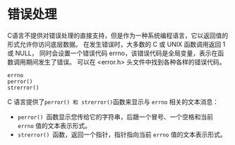 # 错误处理

C语言不提供对错误处理的直接支持，但是作为一种系统编程语言，它以返回值的形式允许你访问底层数据。
在发生错误时，大多数的 C 或 UNIX 函数调用返回 1 或 NULL，
同时会设置一个错误代码 errno，该错误代码是全局变量，表示在函数调用期间发生了错误。
可以在 <error.h> 头文件中找到各种各样的错误代码。

```
errno
perror()
strerror()
```

C 语言提供了` perror() 和 strerror() `函数来显示与 `errno` 相关的文本消息：

- `perror() `函数显示您传给它的字符串，后跟一个冒号、一个空格和当前 `errno` 值的文本表示形式。
- `strerror() `函数，返回一个指针，指针指向当前 `errno` 值的文本表示形式。